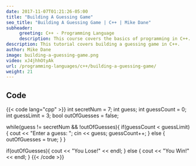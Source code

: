 ```yaml
---
date: 2017-11-07T01:21:26-05:00
title: "Building A Guessing Game"
seo_title: "Building A Guessing Game | C++ | Mike Dane"
subheader:
     greeting: C++ - Programming Language
     description: This course covers the basics of programming in C++. Work your way through the videos/articles and I'll teach you everything you need to know to start your programming journey!
description: This tutorial covers building a guessing game in C++.
author: Mike Dane
image: building-a-guessing-game.png
video: xJ4jhhOtyAk
url: /programming-languages/c++/building-a-guessing-game/
weight: 21
---
```


## Code

{{< code lang="cpp" >}}
int secretNum = 7;
int guess;
int guessCount = 0;
int guessLimit = 3;
bool outOfGuesses = false;

while(guess != secretNum && !outOfGuesses){
     if(guessCount < guessLimit){
          cout << "Enter a guess: ";
          cin << guess;
          guessCount++;
     } else {
          outOfGuesses = true;
     }
}

if(outOfGuesses){
     cout << "You Lose!" << endl;
} else {
     cout << "You Win!" << endl;
}
{{< /code >}}